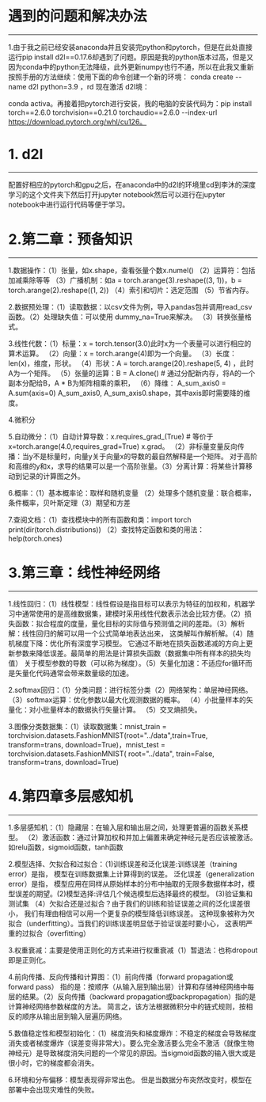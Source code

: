 # 遇到的问题和解决办法

---

1.由于我之前已经安装anaconda并且安装完python和pytorch，但是在此处直接运行pip install d2l==0.17.6却遇到了问题。原因是我的python版本过高，但是又因为conda中的python无法降级，此外更新numpy也行不通，所以在此我又重新按照手册的方法继续：使用下面的命令创建一个新的环境：
conda create --name d2l python=3.9 ，rd
现在激活 d2l境：

conda activa。再接着把pytorch进行安装，我的电脑的安装代码为：pip install torch==2.6.0 torchvision==0.21.0 torchaudio==2.6.0 --index-url https://download.pytorch.org/whl/cu126。

# 1. d2l

---
配置好相应的pytorch和gpu之后，在anaconda中的d2l的环境里cd到李沐的深度学习的这个文件夹下然后打开jupyter notebook然后可以进行在jupyter notebook中进行运行代码等便于学习。

# 2.第二章：预备知识

---

1.数据操作：（1）张量，如x.shape，查看张量个数x.numel() （2）运算符：包括加减乘除等等 （3）广播机制：如a = torch.arange(3).reshape((3, 1))，b = torch.arange(2).reshape((1, 2)) （4）索引和切片：选定范围 （5）节省内存。
 
2.数据预处理：（1）读取数据：以csv文件为例，导入pandas包并调用read_csv函数。（2）处理缺失值：可以使用 dummy_na=True来解决。 （3）转换张量格式。

3.线性代数：（1）标量：x = torch.tensor(3.0)此时x为一个表量可以进行相应的算术运算。 （2）向量：x = torch.arange(4)即为一个向量。 （3）长度：len(x)，维度，形状。 （4）形状：A = torch.arange(20).reshape(5, 4) ，此时A为一个矩阵。 （5）张量的运算：B = A.clone()  # 通过分配新内存，将A的一个副本分配给B，A * B为矩阵相乘的乘积， （6）降维： A_sum_axis0 = A.sum(axis=0) A_sum_axis0, A_sum_axis0.shape，其中axis即时需要降的维度。

4.微积分

5.自动微分：（1）自动计算导数：x.requires_grad_(True)  # 等价于x=torch.arange(4.0,requires_grad=True) x.grad。 （2）非标量变量反向传播：当y不是标量时，向量y关于向量x的导数的最自然解释是一个矩阵。 对于高阶和高维的y和x，求导的结果可以是一个高阶张量。（3）分离计算：将某些计算移动到记录的计算图之外。

6.概率：（1）基本概率论：取样和随机变量 （2）处理多个随机变量：联合概率，条件概率，贝叶斯定理（3）期望和方差

7.查阅文档：（1）查找模块中的所有函数和类：import torch print(dir(torch.distributions))  （2）查找特定函数和类的用法：help(torch.ones) 

# 3.第三章：线性神经网络

---

1.线性回归：（1）线性模型：线性假设是指目标可以表示为特征的加权和，机器学习中通常使用的是高维数据集，建模时采用线性代数表示法会比较方便。（2）损失函数：拟合程度的度量，量化目标的实际值与预测值之间的差距。（3）解析解：线性回归的解可以用一个公式简单地表达出来， 这类解叫作解析解。（4）随机梯度下降：优化所有深度学习模型。 它通过不断地在损失函数递减的方向上更新参数来降低误差。最简单的用法是计算损失函数（数据集中所有样本的损失均值） 关于模型参数的导数（可以称为梯度）。（5）矢量化加速：不适应for循环而是矢量化代码通常会带来数量级的加速。

2.softmax回归：（1）分类问题：进行标签分类（2）网络架构：单层神经网络。（3）softmax运算：优化参数以最大化观测数据的概率。 （4）小批量样本的矢量化：对小批量样本的数据执行矢量计算。 （5）交叉熵损失。

3.图像分类数据集：（1）读取数据集：mnist_train = torchvision.datasets.FashionMNIST(root="../data",train=True, transform=trans, download=True)，mnist_test = torchvision.datasets.FashionMNIST( root="../data", train=False, transform=trans, download=True)

# 4.第四章多层感知机

---

1.多层感知机：（1）隐藏层：在输入层和输出层之间，处理更普遍的函数关系模型。 （2）激活函数：通过计算加权和并加上偏置来确定神经元是否应该被激活。如relu函数，sigmoid函数，tanh函数

2.模型选择、欠拟合和过拟合：（1)训练误差和泛化误差:训练误差（training error）是指， 模型在训练数据集上计算得到的误差。 泛化误差（generalization error）是指， 模型应用在同样从原始样本的分布中抽取的无限多数据样本时，模型误差的期望。(2)模型选择:评估几个候选模型后选择最终的模型。 (3)验证集和测试集 （4）欠拟合还是过拟合？由于我们的训练和验证误差之间的泛化误差很小， 我们有理由相信可以用一个更复杂的模型降低训练误差。 这种现象被称为欠拟合（underfitting）。当我们的训练误差明显低于验证误差时要小心， 这表明严重的过拟合（overfitting）

3.权重衰减：主要是使用正则化的方式来进行权重衰减（1）暂退法：也称dropout即是正则化。

4.前向传播、反向传播和计算图：（1）前向传播（forward propagation或forward pass） 指的是：按顺序（从输入层到输出层）计算和存储神经网络中每层的结果。（2）反向传播（backward propagation或backpropagation）指的是计算神经网络参数梯度的方法。 简言之，该方法根据微积分中的链式规则，按相反的顺序从输出层到输入层遍历网络。

5.数值稳定性和模型初始化：（1）梯度消失和梯度爆炸：不稳定的梯度会导致梯度消失或者梯度爆炸（误差变得非常大）。要么完全激活要么完全不激活（就像生物神经元）是导致梯度消失问题的一个常见的原因。当sigmoid函数的输入很大或是很小时，它的梯度都会消失。

6.环境和分布偏移：模型表现得非常出色。 但是当数据分布突然改变时，模型在部署中会出现灾难性的失败。